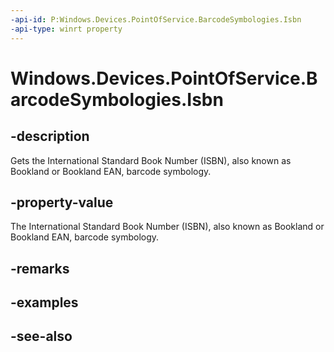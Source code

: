 ----api-id: P:Windows.Devices.PointOfService.BarcodeSymbologies.Isbn
-api-type: winrt property
---<!-- Property syntaxpublic uint Isbn { get; }--># Windows.Devices.PointOfService.BarcodeSymbologies.Isbn## -descriptionGets the International Standard Book Number (ISBN), also known as Bookland or Bookland EAN, barcode symbology.## -property-valueThe International Standard Book Number (ISBN), also known as Bookland or Bookland EAN, barcode symbology.## -remarks## -examples## -see-also